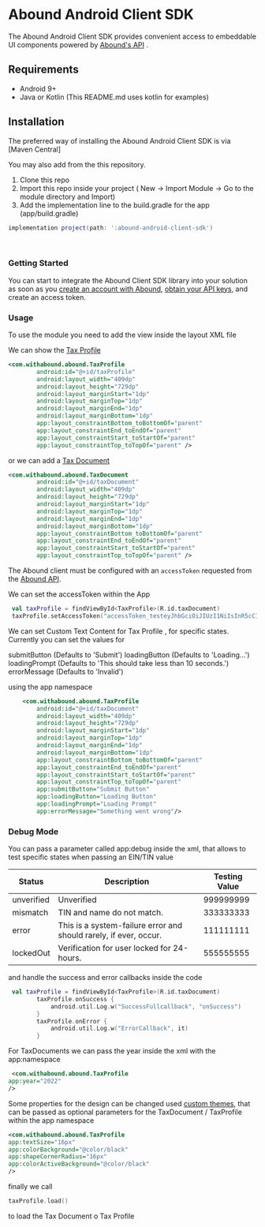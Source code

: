 
# Abound Android Client SDK

The Abound Android Client SDK provides convenient access to embeddable UI components powered by [Abound's API](https://docs.withabound.com/) .

## Requirements

- Android 9+
- Java or Kotlin (This README.md uses kotlin for examples)

## Installation

The preferred way of installing the Abound Android Client SDK is via  [Maven Central]

You may also add from the this repository.

1. Clone this repo
2. Import this repo inside your project ( New -> Import Module -> Go to the module directory and Import)
3. Add the implementation line to the build.gradle for the app (app/build.gradle)

```gradle
implementation project(path: ':abound-android-client-sdk')
```

<br>

### Getting Started

You can start to integrate the Abound Client SDK library into your solution as soon as you [create an account with Abound][developer-dashboard-signup], [obtain your API keys][developer-dashboard-keys], and create an access token.

### Usage

To use the module you need to add the view inside the layout XML file

We can show the [Tax Profile](https://docs.withabound.com/docs/adding-a-tax-profile-drop-in-to-your-app)

```xml
<com.withabound.abound.TaxProfile
        android:id="@+id/taxProfile"
        android:layout_width="409dp"
        android:layout_height="729dp"
        android:layout_marginStart="1dp"
        android:layout_marginTop="1dp"
        android:layout_marginEnd="1dp"
        android:layout_marginBottom="1dp"
        app:layout_constraintBottom_toBottomOf="parent"
        app:layout_constraintEnd_toEndOf="parent"
        app:layout_constraintStart_toStartOf="parent"
        app:layout_constraintTop_toTopOf="parent" />
```

or we can add a [Tax Document](https://docs.withabound.com/docs/adding-a-tax-documents-drop-in-to-your-app)

```xml
<com.withabound.abound.TaxDocument
        android:id="@+id/taxDocument"
        android:layout_width="409dp"
        android:layout_height="729dp"
        android:layout_marginStart="1dp"
        android:layout_marginTop="1dp"
        android:layout_marginEnd="1dp"
        android:layout_marginBottom="1dp"
        app:layout_constraintBottom_toBottomOf="parent"
        app:layout_constraintEnd_toEndOf="parent"
        app:layout_constraintStart_toStartOf="parent"
        app:layout_constraintTop_toTopOf="parent" />
```


The Abound client must be configured with an `accessToken` requested from the [Abound API](https://docs.withabound.com/reference/createaccesstoken).


We can set the accessToken within the App

```kotlin
 val taxProfile = findViewById<TaxProfile>(R.id.taxDocument)
 taxProfile.setAccessToken("accessToken_testeyJhbGciOiJIUzI1NiIsInR5cCI6IkpXVCJ9.eyJhcHBfaWQiOiJhcHBJZF90ZXN0NDhlN2VhYTMxNzVhNjYzNTRlMDA2MjY1NDJkMiIsImNyZWF0ZWRfdGltZXN0YW1wIjoxNjU1MDk2NDAwMDAwLCJlbnZpcm9ubWVudCI6Imh0dHBzOi8vc2FuZGJveC1hcGkud2l0aGFib3VuZC5jb20vdjIiLCJleHBpcmF0aW9uX3RpbWVzdGFtcCI6MzI1MDM3MDE2MDAwMDAsInN0YXR1cyI6IkFjdGl2ZSIsInVzZXJfaWQiOiJ1c2VySWRfdGVzdDI0YjA1ZDc2MWZmNThiNTkzMWJkMDc3NzhjNjdiNGU4MThlNCIsImlhdCI6MTY1NTEzMDMxM30.dOUIyxTRV0QDmrFiy-GoyhKc8qru3pymIcPS5cGTaNk")
```


We can set Custom Text Content for Tax Profile , for specific states.
Currently you can set the values for

submitButton (Defaults to 'Submit')
loadingButton (Defaults to 'Loading...')
loadingPrompt (Defaults to 'This should take less than 10 seconds.')
errorMessage (Defaults to 'Invalid')

using the app namespace

```xml
    <com.withabound.abound.TaxProfile
        android:id="@+id/taxDocument"
        android:layout_width="409dp"
        android:layout_height="729dp"
        android:layout_marginStart="1dp"
        android:layout_marginTop="1dp"
        android:layout_marginEnd="1dp"
        android:layout_marginBottom="1dp"
        app:layout_constraintBottom_toBottomOf="parent"
        app:layout_constraintEnd_toEndOf="parent"
        app:layout_constraintStart_toStartOf="parent"
        app:layout_constraintTop_toTopOf="parent"
        app:submitButton="Submit Button"
        app:loadingButton="Loading Button"
        app:loadingPrompt="Loading Prompt"
        app:errorMessage="Something went wrong"/>
```


### Debug Mode

You can pass a parameter called app:debug inside the xml, that allows to test specific states when passing an EIN/TIN value

| Status     | Description                                                       | Testing Value |
|------------|-------------------------------------------------------------------|---------------|
| unverified | Unverified                                                        | 999999999     |
| mismatch   | TIN and name do not match.                                        | 333333333     |
| error      | This is a system-failure error and should rarely, if ever, occur. | 111111111     |
| lockedOut  | Verification for user locked for 24-hours.                        | 555555555     |


and handle the success and error callbacks inside the code

```kotlin
 val taxProfile = findViewById<TaxProfile>(R.id.taxDocument)
        taxProfile.onSuccess {
            android.util.Log.w("SuccessFullcallback", "onSuccess")
        }
        taxProfile.onError {
            android.util.Log.w("ErrorCallback", it)
        }
```

For TaxDocuments we can pass the year inside the xml with the app:namespace
```xml
 <com.withabound.abound.TaxProfile
app:year="2022"
/>
```

Some properties for the design can be changed used [custom themes](https://docs.withabound.com/docs/custom-theming-for-drop-in-components), that can be passed as optional parameters for the TaxDocument / TaxProfile within the app namespace

```xml
<com.withabound.abound.TaxProfile
app:textSize="16px"
app:colorBackground="@color/black"
app:shapeCornerRadius="16px"
app:colorActiveBackground="@color/black"
/>
```

finally we call
```kotlin
taxProfile.load()
```
to load the Tax Document o Tax Profile

[docs]: https://docs.withabound.com
[developer-dashboard]: https://dashboard.withabound.com
[developer-dashboard-keys]: https://dashboard.withabound.com/keys
[developer-dashboard-signup]: https://dashboard.withabound.com/signup
